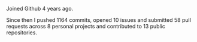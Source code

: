Joined Github 4 years ago.

Since then I pushed 1164 commits, opened 10 issues and submitted 58 pull requests across 8 personal projects and contributed to 13 public repositories.
